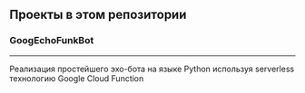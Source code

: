## Проекты в этом репозитории  

### GoogEchoFunkBot  
---
Реализация простейшего эхо-бота на языке Python используя serverless технологию Google Cloud Function
